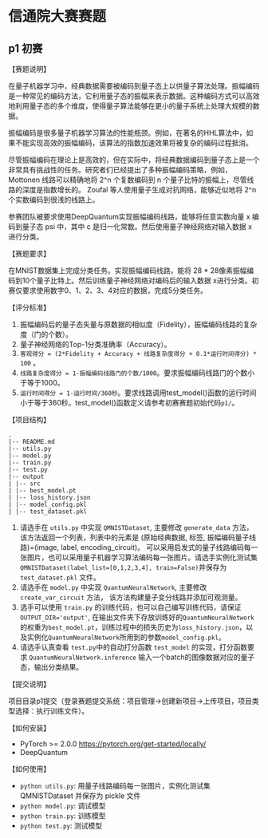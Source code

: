 # 信通院大赛赛题

## p1 初赛

【赛题说明】

在量子机器学习中，经典数据需要被编码到量子态上以供量子算法处理。振幅编码是一种常见的编码方法，它利用量子态的振幅来表示数据。这种编码方式可以高效地利用量子态的多个维度，使得量子算法能够在更小的量子系统上处理大规模的数据。

振幅编码是很多量子机器学习算法的性能瓶颈。例如，在著名的HHL算法中，如果不能实现高效的振幅编码，该算法的指数加速效果将被复杂的编码过程抵消。

尽管振幅编码在理论上是高效的，但在实际中，将经典数据编码到量子态上是一个非常具有挑战性的任务。研究者们已经提出了多种振幅编码策略，例如， Mottonen 线路可以精确地将 2^n 个复数编码到 n 个量子比特的振幅上，尽管线路的深度是指数增长的。 Zoufal 等人使用量子生成对抗网络，能够近似地将 2^n 个实数编码到很浅的线路上。

参赛团队被要求使用DeepQuantum实现振幅编码线路，能够将任意实数向量 x 编码到量子态 psi 中，其中 c 是归一化常数。然后使用量子神经网络对输入数据 x 进行分类。

【赛题要求】

在MNIST数据集上完成分类任务。实现振幅编码线路，能将 28 * 28像素振幅编码到10个量子比特上。然后训练量子神经网络对编码后的输入数据 x进行分类。初赛仅要求使用数字0、1、2、3、4对应的数据，完成5分类任务。

【评分标准】
1. 振幅编码后的量子态矢量与原数据的相似度（Fidelity），振幅编码线路的复杂度（门的个数）。
2. 量子神经网络的Top-1分类准确率（Accuracy）。
3. `客观得分 = (2*Fidelity + Accuracy + 线路复杂度得分 + 0.1*运行时间得分) * 100` 。
4. `线路复杂度得分 = 1-振幅编码线路门的个数/1000`。要求振幅编码线路门的个数小于等于1000。
5. `运行时间得分 = 1-运行时间/360秒`。要求线路调用test_model()函数的运行时间小于等于360秒。test_model()函数定义请参考初赛赛题初始代码`p1/`。

【项目结构】

```
.       
|-- README.md 
|-- utils.py 
|-- model.py
|-- train.py
|-- test.py
|-- output
| |-- src 
| |-- best_model.pt
| |-- loss_history.json
| |-- model_config.pkl
| |-- test_dataset.pkl
```

1. 请选手在 `utils.py` 中实现 `QMNISTDataset`, 主要修改 `generate_data` 方法，该方法返回一个列表，列表中的元素是 (原始经典数据, 标签, 振幅编码量子线路)=(image, label, encoding_circuit)。
可以采用启发式的量子线路编码每一张图片，也可以采用量子机器学习算法编码每一张图片。请选手实例化测试集`QMNISTDataset(label_list=[0,1,2,3,4], train=False)`并保存为 `test_dataset.pkl` 文件。
2. 请选手在 `model.py` 中实现 `QuantumNeuralNetwork`, 主要修改`create_var_circuit` 方法， 该方法构建量子变分线路并添加可观测量。
3. 选手可以使用 `train.py` 的训练代码，也可以自己编写训练代码，请保证 `OUTPUT_DIR='output'`, 在输出文件夹下存放训练好的`QuantumNeuralNetwork`的权重为`best_model.pt`，训练过程中的损失历史为`loss_history.json`，以及实例化`QuantumNeuralNetwork`所用到的参数`model_config.pkl`。
4. 请选手认真查看 `test.py`中的自动打分函数 `test_model` 的实现，打分函数要求 `QuantumNeuralNetwork.inference` 输入一个batch的图像数据对应的量子态，输出分类结果。

【提交说明】

项目目录p1提交（登录赛题提交系统：项目管理->创建新项目->上传项目，项目类型选择：执行训练文件）。

【如何安装】

- PyTorch >= 2.0.0  https://pytorch.org/get-started/locally/
- DeepQuantum 

【如何使用】

- `python utils.py`: 用量子线路编码每一张图片，实例化测试集 QMNISTDataset 并保存为 pickle 文件
- `python model.py`: 调试模型
- `python train.py`: 训练模型
- `python test.py`: 测试模型

